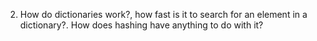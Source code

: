 2. How do dictionaries work?, how fast is it to search for an element in a dictionary?. How does hashing have anything to do with it?
